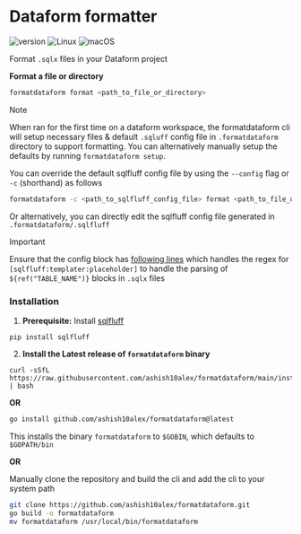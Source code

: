 

# Dataform formatter

![version](https://img.shields.io/badge/version-0.0.3-blue)
![Linux](https://img.shields.io/badge/Linux-supported-success)
![macOS](https://img.shields.io/badge/macOS-supported-success)

Format `.sqlx` files in your Dataform project

**Format a file or directory**

```bash
formatdataform format <path_to_file_or_directory>
```

> [!NOTE]
When ran for the first time on a dataform workspace, the formatdataform cli will setup necessary files & default `.sqluff` config file in `.formatdataform` directory
to support formatting. You can alternatively manually setup the defaults by running `formatdataform setup`.

You can override the default sqlfluff config file by using the `--config` flag or `-c` (shorthand) as follows

```bash
formatdataform -c <path_to_sqlfluff_config_file> format <path_to_file_or_directory>
```

Or alternatively, you can directly edit the sqlfluff config file generated in `.formatdataform/.sqlfluff`

> [!IMPORTANT]
> Ensure that the config block has [following lines](https://github.com/ashish10alex/formatdataform/blob/b265412ed05fbca21620e520713ac4faf1d61e82/cmd/sqlfluff_config.go#L116-L117) which handles
the regex for `[sqlfluff:templater:placeholder]` to handle the parsing of `${ref("TABLE_NAME")}` blocks in `.sqlx` files


### Installation

1. **Prerequisite:** Install [sqlfluff](https://github.com/sqlfluff/sqlfluff)

```
pip install sqlfluff
```

2. **Install the Latest release of `formatdataform` binary**

```
curl -sSfL https://raw.githubusercontent.com/ashish10alex/formatdataform/main/install_latest.sh | bash
```

**OR**

```bash
go install github.com/ashish10alex/formatdataform@latest
```
This installs the binary `formatdataform` to `$GOBIN`, which defaults to `$GOPATH/bin`

**OR**

Manually clone the repository and build the cli and add the cli to your system path

```bash
git clone https://github.com/ashish10alex/formatdataform.git
go build -o formatdataform
mv formatdataform /usr/local/bin/formatdataform
```

